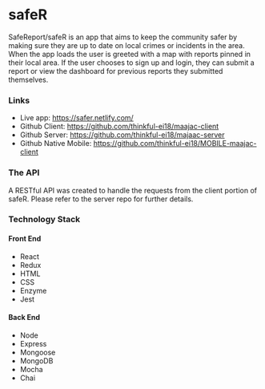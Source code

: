 # safeR
SafeReport/safeR is an app that aims to keep the community safer by making sure they are up to date on local crimes or incidents in the area. When the app loads the user is greeted with a map with reports pinned in their local area. If the user chooses to sign up and login, they can submit a report or view the dashboard for previous reports they submitted themselves.

### Links

* Live app: https://safer.netlify.com/
* Github Client: https://github.com/thinkful-ei18/maajac-client
* Github Server: https://github.com/thinkful-ei18/majaac-server
* Github Native Mobile: https://github.com/thinkful-ei18/MOBILE-maajac-client

### The API
A RESTful API was created to handle the requests from the client portion of safeR. Please refer to the server repo for further details.

### Technology Stack
#### Front End
* React
* Redux
* HTML
* CSS
* Enzyme
* Jest

#### Back End
* Node
* Express
* Mongoose
* MongoDB
* Mocha
* Chai


